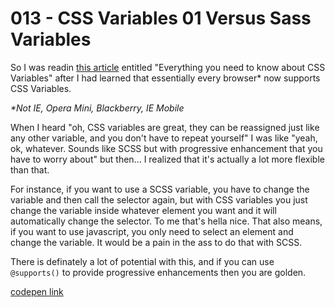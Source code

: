 # 013 - CSS Variables 01 Versus Sass Variables

So I was readin [this article](https://medium.freecodecamp.org/everything-you-need-to-know-about-css-variables-c74d922ea855) entitled "Everything you need to know about CSS Variables" after I had learned that essentially every browser\* now supports CSS Variables.

_\*Not IE, Opera Mini, Blackberry, IE Mobile_

When I heard "oh, CSS variables are great, they can be reassigned just like any other variable, and you don't have to repeat yourself" I was like "yeah, ok, whatever. Sounds like SCSS but with progressive enhancement that you have to worry about" but then... I realized that it's actually a lot more flexible than that.

For instance, if you want to use a SCSS variable, you have to change the variable and then call the selector again, but with CSS variables you just change the variable inside whatever element you want and it will automatically change the selector. To me that's hella nice. That also means, if you want to use javascript, you only need to select an element and change the variable. It would be a pain in the ass to do that with SCSS.

There is definately a lot of potential with this, and if you can use `@supports()` to provide progressive enhancements then you are golden.

[codepen link](https://codepen.io/buildingsareheavy/pen/xayJGr)

